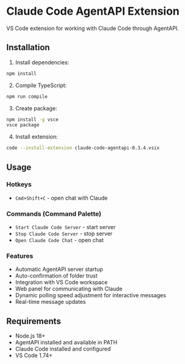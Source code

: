 # Claude Code AgentAPI Extension

VS Code extension for working with Claude Code through AgentAPI.

## Installation

1. Install dependencies:
```bash
npm install
```

2. Compile TypeScript:
```bash
npm run compile
```

3. Create package:
```bash
npm install -g vsce
vsce package
```

4. Install extension:
```bash
code --install-extension claude-code-agentapi-0.3.4.vsix
```

## Usage

### Hotkeys
- `Cmd+Shift+C` - open chat with Claude

### Commands (Command Palette)
- `Start Claude Code Server` - start server
- `Stop Claude Code Server` - stop server  
- `Open Claude Code Chat` - open chat

### Features
- Automatic AgentAPI server startup
- Auto-confirmation of folder trust
- Integration with VS Code workspace
- Web panel for communicating with Claude
- Dynamic polling speed adjustment for interactive messages
- Real-time message updates

## Requirements
- Node.js 18+
- AgentAPI installed and available in PATH
- Claude Code installed and configured
- VS Code 1.74+